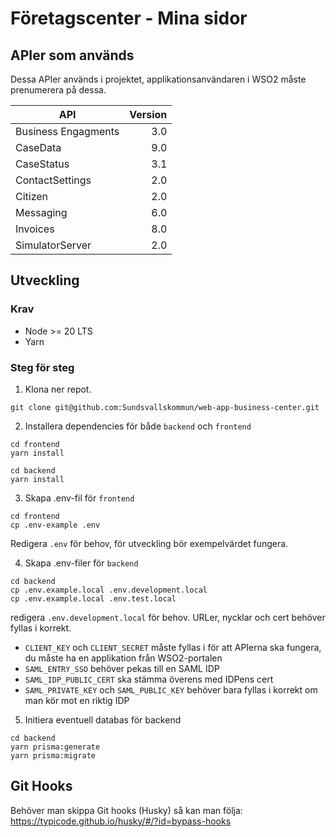 # Företagscenter - Mina sidor

## APIer som används

Dessa APIer används i projektet, applikationsanvändaren i WSO2 måste prenumerera på dessa.

| API                 | Version |
| ------------------- | ------: |
| Business Engagments |     3.0 |
| CaseData            |     9.0 |
| CaseStatus          |     3.1 |
| ContactSettings     |     2.0 |
| Citizen             |     2.0 |
| Messaging           |     6.0 |
| Invoices            |     8.0 |
| SimulatorServer     |     2.0 |

## Utveckling

### Krav

- Node >= 20 LTS
- Yarn

### Steg för steg

1. Klona ner repot.

```
git clone git@github.com:Sundsvallskommun/web-app-business-center.git
```

2. Installera dependencies för både `backend` och `frontend`

```
cd frontend
yarn install

cd backend
yarn install
```

3. Skapa .env-fil för `frontend`

```
cd frontend
cp .env-example .env
```

Redigera `.env` för behov, för utveckling bör exempelvärdet fungera.

4. Skapa .env-filer för `backend`

```
cd backend
cp .env.example.local .env.development.local
cp .env.example.local .env.test.local
```

redigera `.env.development.local` för behov. URLer, nycklar och cert behöver fyllas i korrekt.

- `CLIENT_KEY` och `CLIENT_SECRET` måste fyllas i för att APIerna ska fungera, du måste ha en applikation från WSO2-portalen
- `SAML_ENTRY_SSO` behöver pekas till en SAML IDP
- `SAML_IDP_PUBLIC_CERT` ska stämma överens med IDPens cert
- `SAML_PRIVATE_KEY` och `SAML_PUBLIC_KEY` behöver bara fyllas i korrekt om man kör mot en riktig IDP

5. Initiera eventuell databas för backend

```
cd backend
yarn prisma:generate
yarn prisma:migrate
```

## Git Hooks

Behöver man skippa Git hooks (Husky) så kan man följa: https://typicode.github.io/husky/#/?id=bypass-hooks
